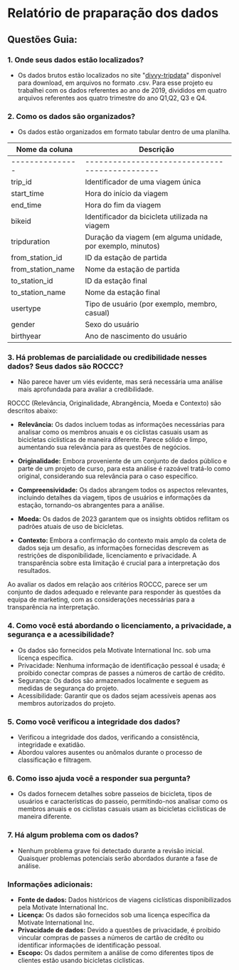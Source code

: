 # Relatório de praparação dos dados

## Questões Guia:

### 1. Onde seus dados estão localizados?
- Os dados brutos estão localizados no site "[divvy-tripdata](https://divvy-tripdata.s3.amazonaws.com/index.html)" disponível para download, em arquivos no formato .csv. Para esse projeto eu trabalhei com os dados referentes ao ano de 2019, divididos em quatro arquivos referentes aos quatro trimestre do ano Q1,Q2, Q3 e Q4.

### 2. Como os dados são organizados?
- Os dados estão organizados em formato tabular dentro de uma planilha.

| Nome da coluna | Descrição |
| --------------- | -------------------------------------------------------- |
| --------------- | ---------------------------------------------- |
| trip_id         | Identificador de uma viagem única                    |
| start_time      | Hora do início da viagem                        |
| end_time        | Hora do fim da viagem                          |
| bikeid          | Identificador da bicicleta utilizada na viagem        |
| tripduration    | Duração da viagem (em alguma unidade, por exemplo, minutos) |
| from_station_id | ID da estação de partida |
| from_station_name | Nome da estação de partida |
| to_station_id | ID da estação final |
| to_station_name | Nome da estação final |
| usertype        | Tipo de usuário (por exemplo, membro, casual)                |
| gender          | Sexo do usuário                            |
| birthyear       | Ano de nascimento do usuário                          |


### 3. Há problemas de parcialidade ou credibilidade nesses dados? Seus dados são ROCCC?
- Não parece haver um viés evidente, mas será necessária uma análise mais aprofundada para avaliar a credibilidade.

ROCCC (Relevância, Originalidade, Abrangência, Moeda e Contexto) são descritos abaixo:

- **Relevância:** Os dados incluem todas as informações necessárias para analisar como os membros anuais e os ciclistas casuais usam as bicicletas ciclísticas de maneira diferente. Parece sólido e limpo, aumentando sua relevância para as questões de negócios.

- **Originalidade:** Embora proveniente de um conjunto de dados público e parte de um projeto de curso, para esta análise é razoável tratá-lo como original, considerando sua relevância para o caso específico.

- **Compreensividade:** Os dados abrangem todos os aspectos relevantes, incluindo detalhes da viagem, tipos de usuários e informações da estação, tornando-os abrangentes para a análise.
  
- **Moeda:** Os dados de 2023 garantem que os insights obtidos reflitam os padrões atuais de uso de bicicletas.
  
- **Contexto:** Embora a confirmação do contexto mais amplo da coleta de dados seja um desafio, as informações fornecidas descrevem as restrições de disponibilidade, licenciamento e privacidade. A transparência sobre esta limitação é crucial para a interpretação dos resultados.

Ao avaliar os dados em relação aos critérios ROCCC, parece ser um conjunto de dados adequado e relevante para responder às questões da equipa de marketing, com as considerações necessárias para a transparência na interpretação.


### 4. Como você está abordando o licenciamento, a privacidade, a segurança e a acessibilidade?
- Os dados são fornecidos pela Motivate International Inc. sob uma licença específica.
- Privacidade: Nenhuma informação de identificação pessoal é usada; é proibido conectar compras de passes a números de cartão de crédito.
- Segurança: Os dados são armazenados localmente e seguem as medidas de segurança do projeto.
- Acessibilidade: Garantir que os dados sejam acessíveis apenas aos membros autorizados do projeto.

### 5. Como você verificou a integridade dos dados?
- Verificou a integridade dos dados, verificando a consistência, integridade e exatidão.
- Abordou valores ausentes ou anômalos durante o processo de classificação e filtragem.

### 6. Como isso ajuda você a responder sua pergunta?
- Os dados fornecem detalhes sobre passeios de bicicleta, tipos de usuários e características do passeio, permitindo-nos analisar como os membros anuais e os ciclistas casuais usam as bicicletas ciclísticas de maneira diferente.

### 7. Há algum problema com os dados?
- Nenhum problema grave foi detectado durante a revisão inicial. Quaisquer problemas potenciais serão abordados durante a fase de análise.

### Informações adicionais:
- **Fonte de dados:** Dados históricos de viagens ciclísticas disponibilizados pela Motivate International Inc.
- **Licença:** Os dados são fornecidos sob uma licença específica da Motivate International Inc.
- **Privacidade de dados:** Devido a questões de privacidade, é proibido vincular compras de passes a números de cartão de crédito ou identificar informações de identificação pessoal.
- **Escopo:** Os dados permitem a análise de como diferentes tipos de clientes estão usando bicicletas ciclísticas.
